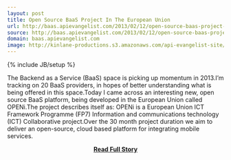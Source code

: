 ```yaml
---
layout: post
title: Open Source BaaS Project In The European Union
url: http://baas.apievangelist.com/2013/02/12/open-source-baas-project-in-the-european-union/
source: http://baas.apievangelist.com/2013/02/12/open-source-baas-project-in-the-european-union/
domain: baas.apievangelist.com
image: http://kinlane-productions.s3.amazonaws.com/api-evangelist-site/blog/openi-logo.png
---
```

{% include JB/setup %}<p>The Backend as a Service (BaaS) space is picking up momentum in 2013.I’m tracking on 20 BaaS providers, in hopes of better understanding what is being offered in this space.Today I came across an interesting new, open source BaaS platform, being developed in the European Union called OPENi.The project describes itself as: OPENi is a European Union ICT Framework Programme (FP7) Information and communications technology (ICT) Collaborative project.Over the 30 month project duration we aim to deliver an open-source, cloud based platform for integrating mobile services.</p>
<center><p><a href="http://baas.apievangelist.com/2013/02/12/open-source-baas-project-in-the-european-union/" style='padding:25px; font-sze:18px; font-weight: bold;'>Read Full Story</a></p></center>
